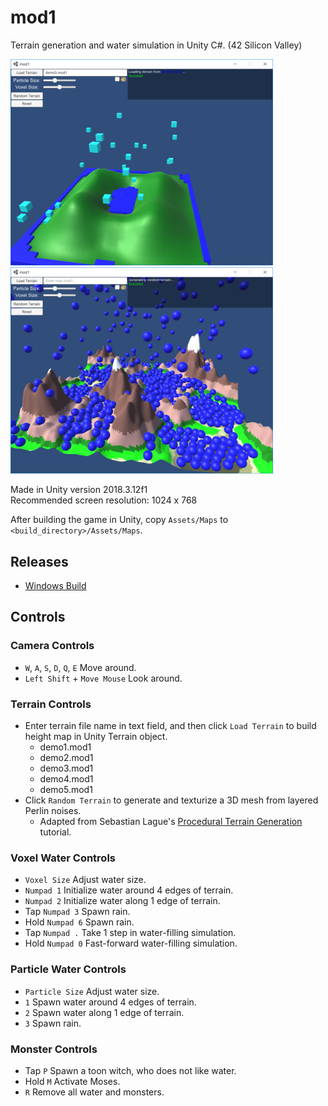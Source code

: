 # mod1
Terrain generation and water simulation in Unity C#. (42 Silicon Valley)

<p float="left">
  <img src="https://github.com/ashih42/mod1/blob/master/Screenshots/voxel_rain.png" width="420" />
  <img src="https://github.com/ashih42/mod1/blob/master/Screenshots/particle_rain.png" width="420" />
</p>

Made in Unity version 2018.3.12f1  
Recommended screen resolution: 1024 x 768

After building the game in Unity, copy `Assets/Maps` to `<build_directory>/Assets/Maps`.

## Releases

* [Windows Build](https://github.com/ashih42/mod1/releases/download/v00/mod1-Windows-v00.zip)

## Controls

### Camera Controls
* `W`, `A`, `S`, `D`, `Q`, `E` Move around.
* `Left Shift` + `Move Mouse` Look around.

### Terrain Controls
* Enter terrain file name in text field, and then click `Load Terrain` to build height map in Unity Terrain object.
  * demo1.mod1
  * demo2.mod1
  * demo3.mod1
  * demo4.mod1
  * demo5.mod1
* Click `Random Terrain` to generate and texturize a 3D mesh from layered Perlin noises.
  * Adapted from Sebastian Lague's [Procedural Terrain Generation](https://www.youtube.com/playlist?list=PLFt_AvWsXl0eBW2EiBtl_sxmDtSgZBxB3) tutorial.

### Voxel Water Controls
* `Voxel Size` Adjust water size.
* `Numpad 1` Initialize water around 4 edges of terrain.
* `Numpad 2` Initialize water along 1 edge of terrain.
* Tap `Numpad 3` Spawn rain.
* Hold `Numpad 6` Spawn rain.
* Tap `Numpad .` Take 1 step in water-filling simulation.
* Hold `Numpad 0` Fast-forward water-filling simulation.

### Particle Water Controls
* `Particle Size` Adjust water size.
* `1` Spawn water around 4 edges of terrain.
* `2` Spawn water along 1 edge of terrain.
* `3` Spawn rain.

### Monster Controls
* Tap `P` Spawn a toon witch, who does not like water.
* Hold `M` Activate Moses.
* `R` Remove all water and monsters.
